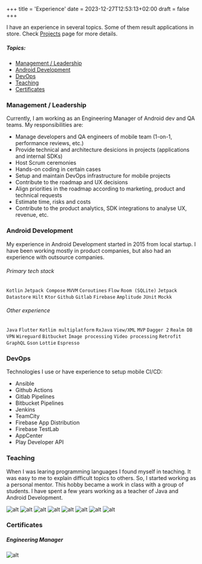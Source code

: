 +++
title = 'Experience'
date = 2023-12-27T12:53:13+02:00
draft = false
+++

I have an experience in several topics. Some of them result applications in store. Check [Projects](https://vladimirparfenov.me/projects) page for more details.

##### Topics:
- [Management / Leadership](#management--leadership)
- [Android Development](#android-development)
- [DevOps](#devops)
- [Teaching](#teaching)
- [Certificates](#certificates)

### Management / Leadership

Currently, I am working as an Engineering Manager of Android dev and QA teams. My responsibilities are:
- Manage developers and QA engineers of mobile team (1-on-1, performance reviews, etc.)
- Provide technical and architecture desicions in projects (applications and internal SDKs)
- Host Scrum ceremonies
- Hands-on coding in certain cases
- Setup and maintain DevOps infrastructure for mobile projects
- Contribute to the roadmap and UX decisions
- Align priorities in the roadmap according to marketing, product and technical requests
- Estimate time, risks and costs
- Contribute to the product analytics, SDK integrations to analyse UX, revenue, etc.

### Android Development

My experience in Android Development started in 2015 from local startup. I have been working mostly in product companies, but also had an experience with outsource companies.

###### Primary tech stack

`Kotlin` `Jetpack Compose` `MVVM` `Coroutines` `Flow` `Room (SQLite)` `Jetpack Datastore` `Hilt` `Ktor` `Github` `Gitlab` `Firebase` `Amplitude` `JUnit` `Mockk`

###### Other experience

`Java` `Flutter` `Kotlim multiplatform` `RxJava` `View/XML` `MVP` `Dagger 2` `Realm DB` `VPN` `Wireguard` `Bitbucket` `Image processing` `Video processing` `Retrofit` `GraphQL` `Gson` `Lottie` `Espresso`

### DevOps

Technologies I use or have experience to setup mobile CI/CD:
- Ansible
- Github Actions
- Gitlab Pipelines
- Bitbucket Pipelines
- Jenkins
- TeamCity
- Firebase App Distribution
- Firebase TestLab
- AppCenter
- Play Developer API

### Teaching

When I was learing programming languages I found myself in teaching. It was easy to me to explain difficult topics to others. So, I started working as a personal mentor. This hobby became a work in class with a group of students. I have spent a few years working as a teacher of Java and Android Development.

![alt](/images/teaching_1.jpg) ![alt](/images/teaching_2.jpg) ![alt](/images/teaching_3.jpg) ![alt](/images/teaching_4.jpg) ![alt](/images/teaching_5.jpg) ![alt](/images/teaching_6.jpg) ![alt](/images/teaching_7.jpg) ![alt](/images/teaching_8.jpg)

### Certificates

##### Engineering Manager

![alt](/images/certificates/em.jpg)